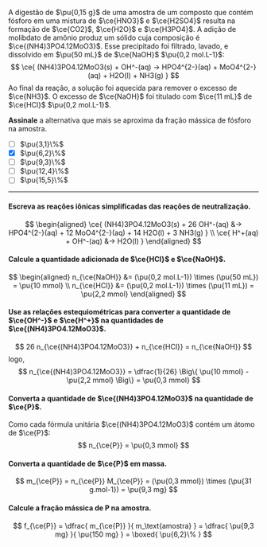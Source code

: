 A digestão de $\pu{0,15 g}$ de uma amostra de um composto que contém fósforo em uma mistura de $\ce{HNO3}$ e $\ce{H2SO4}$ resulta na formação de $\ce{CO2}$, $\ce{H2O}$ e $\ce{H3PO4}$. A adição de molibdato de amônio produz um sólido cuja composição é $\ce{(NH4)3PO4.12MoO3}$. Esse precipitado foi filtrado, lavado, e dissolvido em $\pu{50 mL}$ de $\ce{NaOH}$ $\pu{0,2 mol.L-1}$:
$$
    \ce{ (NH4)3PO4.12MoO3(s) + OH^-(aq) -> HPO4^{2-}(aq) + MoO4^{2-}(aq) + H2O(l) + NH3(g) }
$$ 
Ao final da reação, a solução foi aquecida para remover o excesso de $\ce{NH3}$. O excesso de $\ce{NaOH}$ foi titulado com $\ce{11 mL}$ de $\ce{HCl}$ $\pu{0,2 mol.L-1}$.

**Assinale** a alternativa que mais se aproxima da fração mássica de fósforo na amostra.

- [ ] $\pu{3,1}\%$
- [x] $\pu{6,2}\%$
- [ ] $\pu{9,3}\%$
- [ ] $\pu{12,4}\%$
- [ ] $\pu{15,5}\%$

---

#### Escreva as reações iônicas simplificadas das reações de neutralização.

$$
\begin{aligned}
    \ce{ (NH4)3PO4.12MoO3(s) + 26 OH^-(aq) &-> HPO4^{2-}(aq) + 12 MoO4^{2-}(aq) + 14 H2O(l) + 3 NH3(g) } \\
    \ce{ H^+(aq) + OH^-(aq) &-> H2O(l) }
\end{aligned}
$$ 

#### Calcule a quantidade adicionada de $\ce{HCl}$ e $\ce{NaOH}$.

$$
\begin{aligned}
    n_{\ce{NaOH}} &= (\pu{0,2 mol.L-1}) \times (\pu{50 mL}) = \pu{10 mmol} \\
    n_{\ce{HCl}} &= (\pu{0,2 mol.L-1}) \times (\pu{11 mL}) = \pu{2,2 mmol}
\end{aligned}
$$

#### Use as relações estequiométricas para converter a quantidade de $\ce{OH^-}$ e $\ce{H^+}$ na quantidades de $\ce{(NH4)3PO4.12MoO3}$.

$$
    26 n_{\ce{(NH4)3PO4.12MoO3}} + n_{\ce{HCl}} = n_{\ce{NaOH}}
$$
logo,
$$
    n_{\ce{(NH4)3PO4.12MoO3}} 
        = \dfrac{1}{26} \Big\{ \pu{10 mmol} - \pu{2,2 mmol} \Big\} 
        = \pu{0,3 mmol}
$$

#### Converta a quantidade de $\ce{(NH4)3PO4.12MoO3}$ na quantidade de $\ce{P}$.

Como cada fórmula unitária $\ce{(NH4)3PO4.12MoO3}$ contém um átomo de $\ce{P}$:
$$
    n_{\ce{P}}  = \pu{0,3 mmol}
$$

#### Converta a quantidade de $\ce{P}$ em massa.

$$
    m_{\ce{P}} 
        = n_{\ce{P}} M_{\ce{P}} 
        = (\pu{0,3 mmol}) \times (\pu{31 g.mol-1})
        = \pu{9,3 mg}
$$

#### Calcule a fração mássica de P na amostra.

$$
    f_{\ce{P}} 
        = \dfrac{ m_{\ce{P}}  }{ m_\text{amostra} }
        = \dfrac{ \pu{9,3 mg}  }{ \pu{150 mg} }
        = \boxed{ \pu{6,2}\% }
$$
